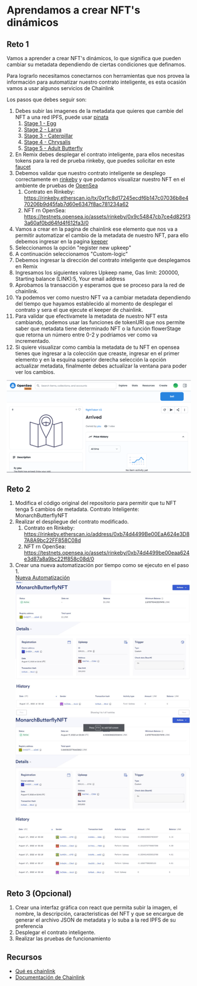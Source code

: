 # Aprendamos a crear NFT's dinámicos

## Reto 1

Vamos a aprender a crear NFT's dinámicos, lo que significa que pueden cambiar su metadata dependiendo de ciertas condiciones que definamos. 

Para lograrlo necesitamos conectarnos con herramientas que nos provea la información para automatizar nuestro contrato inteligente, es esta ocasión vamos a usar algunos servicios de Chainlink

Los pasos que debes seguir son:

1. Debes subir las imagenes de la metadata que quieres que cambie del NFT a una red IPFS, puede usar [pinata](https://www.pinata.cloud/)
    1. [Stage 1 - Egg](https://gateway.pinata.cloud/ipfs/QmfZPVXYduhvnFbTpJ8X1umoRudpVamXWqNvhWRgS8Jkww)
    2. [Stage 2 - Larva](https://gateway.pinata.cloud/ipfs/QmXVAXsWdXfvkvgpGxCqe24PAZx5SRaNrpdGZtEzUTyh8k)
    3. [Stage 3 - Caterpillar](https://gateway.pinata.cloud/ipfs/QmXJh7vzVWcE6QgjkgJ6dN1wR7R1djx3Grvg7Z6R9JXUAH)
    4. [Stage 4 - Chrysalis](https://gateway.pinata.cloud/ipfs/QmbcWtLbzpT6dwKojNaRc652emYSUqKu2xynjqN7bij2DM)
    5. [Stage 5 - Adult Butterfly](https://gateway.pinata.cloud/ipfs/QmQw6qUCAjWJsnL7dbc13h9Xb9fhXQVBpkmMNdM5TCTiQz)
2. En Remix debes desplegar el contrato inteligente, para ellos necesitas tokens para la red de prueba rinkeby, que puedes solicitar en este [faucet](https://faucets.chain.link/)
3. Debemos validar que nuestro contrato inteligente se desplego correctamente en [rinkeby](https://rinkeby.etherscan.io/) y que podamos visualizar nuestro NFT en el ambiente de pruebas de [OpenSea](https://testnets.opensea.io/)
    1. Contrato en Rinkeby: https://rinkeby.etherscan.io/tx/0xf1c8d17245ecdf6b147c07036b8e470206b9d45fab7d60e6347f8ac781234a62
    2. NFT rn OpenSea: https://testnets.opensea.io/assets/rinkeby/0x9c54847cb7ce4d825f33a60af0bd64fd4f612fa3/0
4. Vamos a crear en la pagina de chainlink ese elemento que nos va a permitir automatizar el cambio de la metadata de nuestro NFT, para ello debemos ingresar en la pagina [keeper](https://keepers.chain.link)
5. Seleccionamos la opción "register new upkeep"
6. A continuación seleccionamos "Custom-logic"
7. Debemos ingresar la dirección del contrato inteligente que desplegamos en Remix
8. Ingresamos los siguientes valores Upkeep name, Gas limit: 200000, Starting balance (LINK):5, Your email address
9. Aprobamos la transacción y esperamos que se proceso para la red de chainlink.
10. Ya podemos ver como nuestro NFT va a cambiar metadata dependiendo del tiempo que hayamos establecido al momento de desplegar el contrato y sera el que ejecute el keeper de chainlink.
11. Para validar que efectivamete la metadata de nuestro NFT esta cambiando, podemos usar las funciones de tokenURI que nos permite saber que metadata tiene determinado NFT o la función flowerStage que retorna un número entre 0-2 y podriamos ver como va incrementado.
12. Si quiere visualizar como cambia la metadata de tu NFT en opensea tienes que ingresar a la colección que creaste, ingresar en el primer elemento y en la esquina superior derecha selección la opción actualizar metadata, finalmente debes actualizar la ventana para poder ver los cambios.

![Actualizar metadata](image/uptadeMetadata_1.jpg)

## Reto 2

1. Modifica el código original del repositorio para permitir que tu NFT tenga 5 cambios de metadata.
Contrato Inteligente: MonarchButterflyNFT
2. Realizar el despliegue del contrato modificado.
    1. Contrato en Rinkeby: https://rinkeby.etherscan.io/address/0xb74d4499Be00EaA624e3D87A8A9bc22FF858C08d
    2. NFT rn OpenSea: https://testnets.opensea.io/assets/rinkeby/0xb74d4499be00eaa624e3d87a8a9bc22ff858c08d/0
3. Crear una nueva automatización por tiempo como se ejecuto en el paso 1.  
[Nueva Automatización](https://keepers.chain.link/rinkeby/89615120766617773194023706581950678373554443020532255325133518513205560718756)
![Nueva Automatización](image/ImagesMonarchButterfly/MonarchButterflyNFTUpkeepDetailsChainlink.jpg)
![Nueva Automatización Ejecutada Completamente](image/ImagesMonarchButterfly/MonarchButterflyNFTUpkeepDetailsChainlinkComplete.jpg)
## Reto 3 (Opcional)

1. Crear una interfaz gráfica con react que permita subir la imagen, el nombre, la descripción,  caracteristicas del NFT y que se encargue de generar el archivo JSON de metadata y lo suba a la red IPFS de su preferencia 
2. Desplegar el contrato inteligente.
3. Realizar las pruebas de funcionamiento


## Recursos

* [Qué es chainlink](https://chainlinkspanishcommunity.medium.com/qu%C3%A9-es-chainlink-6ea80f9ff95e)
* [Documentación de Chainlink ](https://docs.chain.link/docs)

